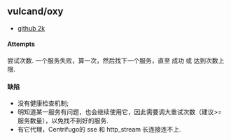## vulcand/oxy

- [github 2k](https://github.com/vulcand/oxy)

#### Attempts

尝试次数.
一个服务失败，算一次，然后找下一个服务，直至 成功 或 达到次数上限.

#### 缺陷

- 没有健康检查机制;
- 明知道某一服务有问题，也会继续使用它，因此需要调大重试次数（建议>=服务数量），以免找不到好的服务.
- 有它代理，Centrifugo的 sse 和 http_stream 长连接连不上. 



